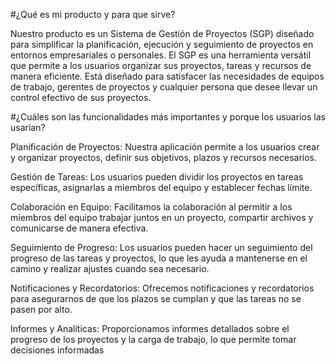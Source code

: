 #¿Qué es mi producto y para que sirve?


Nuestro producto es un Sistema de Gestión de Proyectos (SGP) diseñado para simplificar la planificación, ejecución y seguimiento de proyectos en entornos empresariales o personales. El SGP es una herramienta versátil que permite a los usuarios organizar sus proyectos, tareas y recursos de manera eficiente. Está diseñado para satisfacer las necesidades de equipos de trabajo, gerentes de proyectos y cualquier persona que desee llevar un control efectivo de sus proyectos.

#¿Cuáles son las funcionalidades más importantes y porque los usuarios las usarían?

Planificación de Proyectos: Nuestra aplicación permite a los usuarios crear y organizar proyectos, definir sus objetivos, plazos y recursos necesarios.

Gestión de Tareas: Los usuarios pueden dividir los proyectos en tareas específicas, asignarlas a miembros del equipo y establecer fechas límite.

Colaboración en Equipo: Facilitamos la colaboración al permitir a los miembros del equipo trabajar juntos en un proyecto, compartir archivos y comunicarse de manera efectiva.

Seguimiento de Progreso: Los usuarios pueden hacer un seguimiento del progreso de las tareas y proyectos, lo que les ayuda a mantenerse en el camino y realizar ajustes cuando sea necesario.

Notificaciones y Recordatorios: Ofrecemos notificaciones y recordatorios para asegurarnos de que los plazos se cumplan y que las tareas no se pasen por alto.

Informes y Analíticas: Proporcionamos informes detallados sobre el progreso de los proyectos y la carga de trabajo, lo que permite tomar decisiones informadas